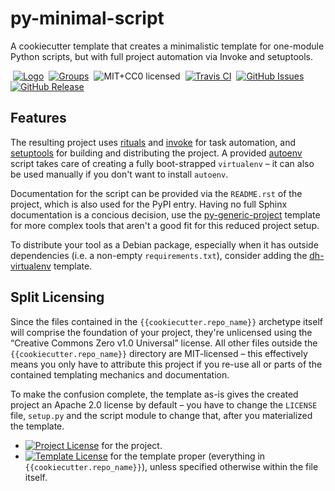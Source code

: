 # py-minimal-script

A cookiecutter template that creates a minimalistic template for one-module Python scripts,
but with full project automation via Invoke and setuptools.

 [![Logo](https://raw.github.com/Springerle/py-generic-project/master/docs/_static/img/springerle-logo.png)](http://springerle.github.io/)
 [![Groups](https://img.shields.io/badge/Google_groups-springerle--users-orange.svg)](https://groups.google.com/forum/#!forum/springerle-users)
 ![MIT+CC0 licensed](http://img.shields.io/badge/license-MIT+CC0-red.svg)
 [![Travis CI](https://api.travis-ci.org/Springerle/py-minimal-script.svg)](https://travis-ci.org/Springerle/py-minimal-script)
 [![GitHub Issues](https://img.shields.io/github/issues/Springerle/py-minimal-script.svg)](https://github.com/Springerle/py-minimal-script/issues)
 [![GitHub Release](https://img.shields.io/github/release/Springerle/py-minimal-script.svg)](https://github.com/Springerle/py-minimal-script/releases)


## Features

The resulting project uses
[rituals](https://github.com/jhermann/rituals)
and [invoke](https://github.com/pyinvoke/invoke/)
for task automation, and
[setuptools](https://bitbucket.org/pypa/setuptools)
for building and distributing the project.
A provided [autoenv](https://github.com/kennethreitz/autoenv) script takes care
of creating a fully boot-strapped `virtualenv` – it can also be used manually
if you don't want to install `autoenv`.

Documentation for the script can be provided via the ``README.rst`` of the project,
which is also used for the PyPI entry. Having no full Sphinx documentation is a
concious decision, use the [py-generic-project](https://github.com/Springerle/py-generic-project)
template for more complex tools that aren't a good fit for this reduced project setup.

To distribute your tool as a Debian package, especially when it has outside dependencies
(i.e. a non-empty ``requirements.txt``), consider adding the
[dh-virtualenv](https://github.com/Springerle/dh-virtualenv-mold) template.


## Split Licensing

Since the files contained in the ``{{cookiecutter.repo_name}}`` archetype itself
will comprise the foundation of your project, they're unlicensed using the
“Creative Commons Zero v1.0 Universal” license.
All other files outside the ``{{cookiecutter.repo_name}}`` directory are
MIT-licensed – this effectively means you only have to attribute this project
if you re-use all or parts of the contained templating mechanics and documentation.

To make the confusion complete, the template as-is gives the created project an
Apache 2.0 license by default – you have to change the ``LICENSE`` file, ``setup.py``
and the script module to change that, after you materialized the template.

* [![Project License](http://img.shields.io/badge/license-MIT-red.svg)](https://github.com/Springerle/py-minimal-script/blob/master/LICENSE_MIT) for the project.
* [![Template License](http://img.shields.io/badge/license-CC0-blue.svg)](https://github.com/Springerle/py-minimal-script/blob/master/LICENSE_CC0) for the template proper (everything in `{{cookiecutter.repo_name}}`), unless specified otherwise within the file itself.
